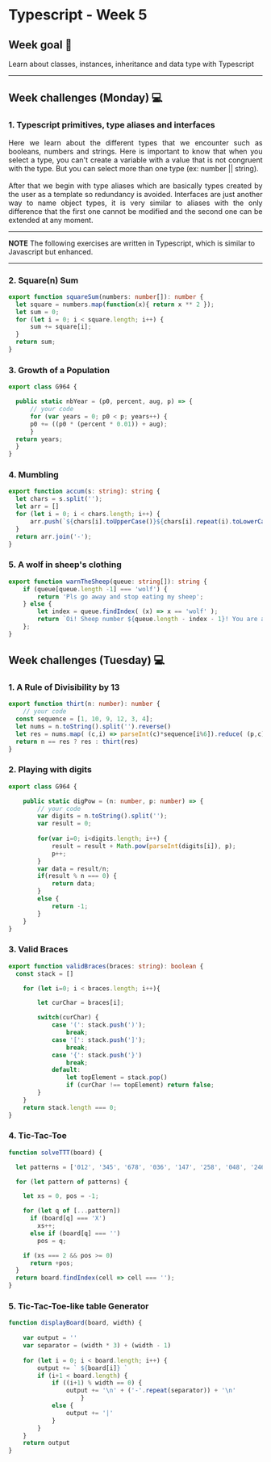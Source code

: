 # Typescript - Week 5

## Week goal 🏁
Learn about classes, instances, inheritance and data type with Typescript

---
## Week challenges (Monday) 💻

### 1. Typescript primitives, type aliases and interfaces

<div style="text-align: justify">Here we learn about the different 
types that we encounter such as booleans, numbers and strings. Here is important to know that when you select a type, you can't create a variable with a value that is not congruent with the type. But you can select more than one type (ex: number || string).<br><br>
After that we begin with type aliases which are basically types created by the user as a template so redundancy is avoided. Interfaces are just another way to name object types, it is very similar to aliases with the only difference that the first one cannot be modified and the second one can be extended at any moment.</div>

---
 **NOTE**
The following exercises are written in Typescript, which is similar to Javascript but enhanced. 

---


### 2. Square(n) Sum
```typescript
export function squareSum(numbers: number[]): number {
  let square = numbers.map(function(x){ return x ** 2 });
  let sum = 0;
  for (let i = 0; i < square.length; i++) {
      sum += square[i];
  }
  return sum;
}
```

### 3. Growth of a Population
```typescript
export class G964 {

  public static nbYear = (p0, percent, aug, p) => {
      // your code
      for (var years = 0; p0 < p; years++) {
      p0 += ((p0 * (percent * 0.01)) + aug);
      }
  return years;
  }
}
```

### 4. Mumbling
```typescript
export function accum(s: string): string {
  let chars = s.split('');
  let arr = []
  for (let i = 0; i < chars.length; i++) {
      arr.push(`${chars[i].toUpperCase()}${chars[i].repeat(i).toLowerCase()}`)
  }
  return arr.join('-');
}
```

### 5. A wolf in sheep's clothing
```typescript
export function warnTheSheep(queue: string[]): string {
    if (queue[queue.length -1] === 'wolf') {
        return 'Pls go away and stop eating my sheep';
    } else {
        let index = queue.findIndex( (x) => x == 'wolf' );
        return `Oi! Sheep number ${queue.length - index - 1}! You are about to be eaten by a wolf!`;
    };
}
```

## Week challenges (Tuesday) 💻

### 1. A Rule of Divisibility by 13
```typescript
export function thirt(n: number): number {
    // your code
  const sequence = [1, 10, 9, 12, 3, 4];
  let nums = n.toString().split('').reverse()
  let res = nums.map( (c,i) => parseInt(c)*sequence[i%6]).reduce( (p,c) => p += c );
  return n == res ? res : thirt(res)
}
```

### 2. Playing with digits
```typescript
export class G964 {

    public static digPow = (n: number, p: number) => {
        // your code
        var digits = n.toString().split('');
        var result = 0;
        
        for(var i=0; i<digits.length; i++) {
            result = result + Math.pow(parseInt(digits[i]), p);
            p++;
        }
        var data = result/n;
        if(result % n === 0) {
            return data;
        }
        else {
            return -1;
        }
    }
}
```

### 3. Valid Braces
```typescript
export function validBraces(braces: string): boolean {
  const stack = []

    for (let i=0; i < braces.length; i++){

        let curChar = braces[i];

        switch(curChar) {
            case '(': stack.push(')');
                break;
            case '[': stack.push(']');
                break;
            case '{': stack.push('}')
                break;
            default:
                let topElement = stack.pop()
                if (curChar !== topElement) return false;       
        }
    }
    return stack.length === 0;
}
```

### 4. Tic-Tac-Toe
```javascript
function solveTTT(board) {

  let patterns = ['012', '345', '678', '036', '147', '258', '048', '246'];

  for (let pattern of patterns) {

    let xs = 0, pos = -1;

    for (let q of [...pattern]) 
      if (board[q] === 'X')
        xs++;
      else if (board[q] === '')
        pos = q;

    if (xs === 2 && pos >= 0)
      return +pos;
  }
  return board.findIndex(cell => cell === '');
}
```

### 5. Tic-Tac-Toe-like table Generator
```javascript
function displayBoard(board, width) {
    
    var output = ''
    var separator = (width * 3) + (width - 1)
    
    for (let i = 0; i < board.length; i++) {
        output += ` ${board[i]} `
        if (i+1 < board.length) {
            if ((i+1) % width == 0) {
                output += '\n' + ('-'.repeat(separator)) + '\n' 
    				}
            else {
                output += '|' 
            }
        }
    }
    return output
}
```